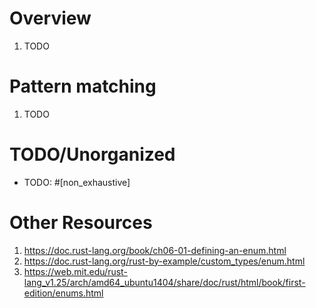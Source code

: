 # Overview
1. TODO


# Pattern matching
1. TODO


# TODO/Unorganized
- TODO: #[non_exhaustive]


# Other Resources
1. https://doc.rust-lang.org/book/ch06-01-defining-an-enum.html
1. https://doc.rust-lang.org/rust-by-example/custom_types/enum.html
1. https://web.mit.edu/rust-lang_v1.25/arch/amd64_ubuntu1404/share/doc/rust/html/book/first-edition/enums.html

